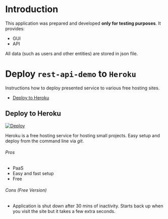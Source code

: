 # Introduction

This application was prepared and developed **only for testing purposes**. It provides:
- GUI
- API

All data (such as users and other entities) are stored in json file.

# Deploy `rest-api-demo` to `Heroku`

Instructions how to deploy presented service to various free hosting sites. 


* [Deploy to Heroku](#deploy-to-heroku)


## Deploy to **Heroku**
<a href="https://heroku.com/deploy?template=https://github.com/jaktestowac/rest-api-demo/tree/main">
    <img src="https://www.herokucdn.com/deploy/button.svg" alt="Deploy">
</a>

Heroku is a free hosting service for hosting small projects. Easy setup and deploy from the command line via _git_.

###### Pros

* PaaS
* Easy and fast setup
* Free

###### Cons (Free Version)

* Application is shut down after 30 mins of inactivity. Starts back up when you visit the site but it takes a few extra seconds.


